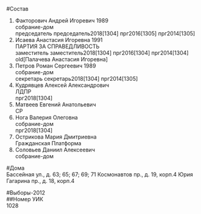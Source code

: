 #Состав  
1. Факторович Андрей Игоревич 1989  
    собрание-дом  
    председатель председатель2018[1304] прг2016[1305] прг2014[1305]  
2. Исаева Анастасия Игоревна 1991  
    ПАРТИЯ ЗА СПРАВЕДЛИВОСТЬ  
    заместитель заместитель2018[1304] прг2016[1304] прг2014[1304] old[Палачева Анастасия Игоревна]  
3. Петров Роман Сергеевич 1989  
    собрание-дом  
    секретарь секретарь2018[1304] прг2014[1305]  
4. Кудрявцев Алексей Александрович  
    ЛДПР  
    прг2018[1304]  
5. Матвеев Евгений Анатольевич  
    СР  
6. Нога Валерия Олеговна  
    собрание-дом  
    прг2018[1304]  
7. Острикова Мария Дмитриевна  
    Гражданская Платформа  
8. Соловьев Даниил Алексеевич  
    собрание-дом  
  
#Дома  
Бассейная ул., д. 63; 65; 67; 69; 71 Космонавтов пр., д. 19, корп.4 Юрия Гагарина пр., д. 18, корп.4  
  
#Выборы-2012  
##Номер УИК  
1028  
